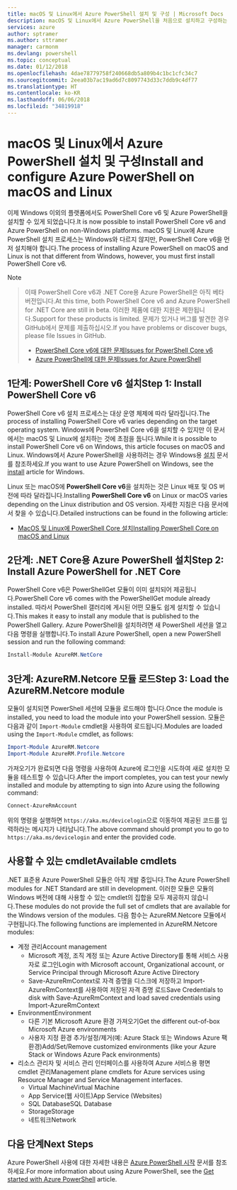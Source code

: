 ```yaml
---
title: macOS 및 Linux에서 Azure PowerShell 설치 및 구성 | Microsoft Docs
description: macOS 및 Linux에서 Azure PowerShell을 처음으로 설치하고 구성하는 방법입니다.
services: azure
author: sptramer
ms.author: sttramer
manager: carmonm
ms.devlang: powershell
ms.topic: conceptual
ms.date: 01/12/2018
ms.openlocfilehash: 4dae78779758f240668db5a809b4c1bc1cfc34c7
ms.sourcegitcommit: 2eea03b7ac19ad6d7c8097743d33c7ddb9c4df77
ms.translationtype: HT
ms.contentlocale: ko-KR
ms.lasthandoff: 06/06/2018
ms.locfileid: "34819918"
---
```

# <a name="install-and-configure-azure-powershell-on-macos-and-linux"></a><span data-ttu-id="f4d00-103">macOS 및 Linux에서 Azure PowerShell 설치 및 구성</span><span class="sxs-lookup"><span data-stu-id="f4d00-103">Install and configure Azure PowerShell on macOS and Linux</span></span>

<span data-ttu-id="f4d00-104">이제 Windows 이외의 플랫폼에서도 PowerShell Core v6 및 Azure PowerShell을 설치할 수 있게 되었습니다.</span><span class="sxs-lookup"><span data-stu-id="f4d00-104">It is now possible to install PowerShell Core v6 and Azure PowerShell on non-Windows platforms.</span></span>
<span data-ttu-id="f4d00-105">macOS 및 Linux에 Azure PowerShell 설치 프로세스는 Windows와 다르지 않지만, PowerShell Core v6을 먼저 설치해야 합니다.</span><span class="sxs-lookup"><span data-stu-id="f4d00-105">The process of installing Azure PowerShell on macOS and Linux is not that different from Windows, however, you must first install PowerShell Core v6.</span></span>

> [!NOTE]

> <span data-ttu-id="f4d00-106">이때 PowerShell Core v6과 .NET Core용 Azure PowerShell은 아직 베타 버전입니다.</span><span class="sxs-lookup"><span data-stu-id="f4d00-106">At this time, both PowerShell Core v6 and Azure PowerShell for .NET Core are still in beta.</span></span>
> <span data-ttu-id="f4d00-107">이러한 제품에 대한 지원은 제한됩니다.</span><span class="sxs-lookup"><span data-stu-id="f4d00-107">Support for these products is limited.</span></span> <span data-ttu-id="f4d00-108">문제가 있거나 버그를 발견한 경우 GitHub에서 문제를 제출하십시오.</span><span class="sxs-lookup"><span data-stu-id="f4d00-108">If you have problems or discover bugs, please file Issues in GitHub.</span></span>
>
> * [<span data-ttu-id="f4d00-109">PowerShell Core v6에 대한 문제</span><span class="sxs-lookup"><span data-stu-id="f4d00-109">Issues for PowerShell Core v6</span></span>](https://github.com/PowerShell/PowerShell/issues)
> * [<span data-ttu-id="f4d00-110">Azure PowerShell에 대한 문제</span><span class="sxs-lookup"><span data-stu-id="f4d00-110">Issues for Azure PowerShell</span></span>](https://github.com/azure/azure-docs-powershell/issues)

## <a name="step-1-install-powershell-core-v6"></a><span data-ttu-id="f4d00-111">1단계: PowerShell Core v6 설치</span><span class="sxs-lookup"><span data-stu-id="f4d00-111">Step 1: Install PowerShell Core v6</span></span>

<span data-ttu-id="f4d00-112">PowerShell Core v6 설치 프로세스는 대상 운영 체제에 따라 달라집니다.</span><span class="sxs-lookup"><span data-stu-id="f4d00-112">The process of installing PowerShell Core v6 varies depending on the target operating system.</span></span>
<span data-ttu-id="f4d00-113">Windows에 PowerShell Core v6을 설치할 수 있지만 이 문서에서는 macOS 및 Linux에 설치하는 것에 초점을 둡니다.</span><span class="sxs-lookup"><span data-stu-id="f4d00-113">While it is possible to install PowerShell Core v6 on Windows, this article focuses on macOS and Linux.</span></span> <span data-ttu-id="f4d00-114">Windows에서 Azure PowerShell을 사용하려는 경우 Windows용 [설치](./install-azurerm-ps.md) 문서를 참조하세요.</span><span class="sxs-lookup"><span data-stu-id="f4d00-114">If you want to use Azure PowerShell on Windows, see the [install](./install-azurerm-ps.md) article for Windows.</span></span>

<span data-ttu-id="f4d00-115">Linux 또는 macOS에 **PowerShell Core v6**을 설치하는 것은 Linux 배포 및 OS 버전에 따라 달라집니다.</span><span class="sxs-lookup"><span data-stu-id="f4d00-115">Installing **PowerShell Core v6** on Linux or macOS varies depending on the Linux distribution and OS version.</span></span>
<span data-ttu-id="f4d00-116">자세한 지침은 다음 문서에서 찾을 수 있습니다.</span><span class="sxs-lookup"><span data-stu-id="f4d00-116">Detailed instructions can be found in the following article:</span></span>

- [<span data-ttu-id="f4d00-117">MacOS 및 Linux에 PowerShell Core 설치</span><span class="sxs-lookup"><span data-stu-id="f4d00-117">Installing PowerShell Core on macOS and Linux</span></span>](/powershell/scripting/setup/installing-powershell-core-on-macos-and-linux)

## <a name="step-2-install-azure-powershell-for-net-core"></a><span data-ttu-id="f4d00-118">2단계: .NET Core용 Azure PowerShell 설치</span><span class="sxs-lookup"><span data-stu-id="f4d00-118">Step 2: Install Azure PowerShell for .NET Core</span></span>

<span data-ttu-id="f4d00-119">PowerShell Core v6은 PowerShellGet 모듈이 이미 설치되어 제공됩니다.</span><span class="sxs-lookup"><span data-stu-id="f4d00-119">PowerShell Core v6 comes with the PowerShellGet module already installed.</span></span> <span data-ttu-id="f4d00-120">따라서 PowerShell 갤러리에 게시된 어떤 모듈도 쉽게 설치할 수 있습니다.</span><span class="sxs-lookup"><span data-stu-id="f4d00-120">This makes it easy to install any module that is published to the PowerShell Gallery.</span></span> <span data-ttu-id="f4d00-121">Azure PowerShell을 설치하려면 새 PowerShell 세션을 열고 다음 명령을 실행합니다.</span><span class="sxs-lookup"><span data-stu-id="f4d00-121">To install Azure PowerShell, open a new PowerShell session and run the following command:</span></span>

```powershell
Install-Module AzureRM.NetCore
```

## <a name="step-3-load-the-azurermnetcore-module"></a><span data-ttu-id="f4d00-122">3단계: AzureRM.Netcore 모듈 로드</span><span class="sxs-lookup"><span data-stu-id="f4d00-122">Step 3: Load the AzureRM.Netcore module</span></span>

<span data-ttu-id="f4d00-123">모듈이 설치되면 PowerShell 세션에 모듈을 로드해야 합니다.</span><span class="sxs-lookup"><span data-stu-id="f4d00-123">Once the module is installed, you need to load the module into your PowerShell session.</span></span> <span data-ttu-id="f4d00-124">모듈은 다음과 같이 `Import-Module` cmdlet을 사용하여 로드됩니다.</span><span class="sxs-lookup"><span data-stu-id="f4d00-124">Modules are loaded using the `Import-Module` cmdlet, as follows:</span></span>

```powershell
Import-Module AzureRM.Netcore
Import-Module AzureRM.Profile.Netcore
```

<span data-ttu-id="f4d00-125">가져오기가 완료되면 다음 명령을 사용하여 Azure에 로그인을 시도하여 새로 설치한 모듈을 테스트할 수 있습니다.</span><span class="sxs-lookup"><span data-stu-id="f4d00-125">After the import completes, you can test your newly installed and module by attempting to sign into Azure using the following command:</span></span>

```powershell
Connect-AzureRmAccount
```

<span data-ttu-id="f4d00-126">위의 명령을 실행하면 `https://aka.ms/devicelogin`으로 이동하여 제공된 코드를 입력하라는 메시지가 나타납니다.</span><span class="sxs-lookup"><span data-stu-id="f4d00-126">The above command should prompt you to go to `https://aka.ms/devicelogin` and enter the provided code.</span></span>

## <a name="available-cmdlets"></a><span data-ttu-id="f4d00-127">사용할 수 있는 cmdlet</span><span class="sxs-lookup"><span data-stu-id="f4d00-127">Available cmdlets</span></span>

<span data-ttu-id="f4d00-128">.NET 표준용 Azure PowerShell 모듈은 아직 개발 중입니다.</span><span class="sxs-lookup"><span data-stu-id="f4d00-128">The Azure PowerShell modules for .NET Standard are still in development.</span></span> <span data-ttu-id="f4d00-129">이러한 모듈은 모듈의 Windows 버전에 대해 사용할 수 있는 cmdlet의 집합을 모두 제공하지 않습니다.</span><span class="sxs-lookup"><span data-stu-id="f4d00-129">These modules do not provide the full set of cmdlets that are available for the Windows version of the modules.</span></span> <span data-ttu-id="f4d00-130">다음 함수는 AzureRM.Netcore 모듈에서 구현됩니다.</span><span class="sxs-lookup"><span data-stu-id="f4d00-130">The following functions are implemented in AzureRM.Netcore modules:</span></span>

* <span data-ttu-id="f4d00-131">계정 관리</span><span class="sxs-lookup"><span data-stu-id="f4d00-131">Account management</span></span>
  - <span data-ttu-id="f4d00-132">Microsoft 계정, 조직 계정 또는 Azure Active Directory를 통해 서비스 사용자로 로그인</span><span class="sxs-lookup"><span data-stu-id="f4d00-132">Login with Microsoft account, Organizational account, or Service Principal through Microsoft Azure Active Directory</span></span>
  - <span data-ttu-id="f4d00-133">Save-AzureRmContext로 자격 증명을 디스크에 저장하고 Import-AzureRmContext를 사용하여 저장된 자격 증명 로드</span><span class="sxs-lookup"><span data-stu-id="f4d00-133">Save Credentials to disk with Save-AzureRmContext and load saved credentials using Import-AzureRmContext</span></span>
* <span data-ttu-id="f4d00-134">Environment</span><span class="sxs-lookup"><span data-stu-id="f4d00-134">Environment</span></span>
  - <span data-ttu-id="f4d00-135">다른 기본 Microsoft Azure 환경 가져오기</span><span class="sxs-lookup"><span data-stu-id="f4d00-135">Get the different out-of-box Microsoft Azure environments</span></span>
  - <span data-ttu-id="f4d00-136">사용자 지정 환경 추가/설정/제거(예: Azure Stack 또는 Windows Azure 팩 환경)</span><span class="sxs-lookup"><span data-stu-id="f4d00-136">Add/Set/Remove customized environments (like your Azure Stack or Windows Azure Pack environments)</span></span>
* <span data-ttu-id="f4d00-137">리소스 관리자 및 서비스 관리 인터페이스를 사용하여 Azure 서비스용 평면 cmdlet 관리</span><span class="sxs-lookup"><span data-stu-id="f4d00-137">Management plane cmdlets for Azure services using Resource Manager and Service Management interfaces.</span></span>
  - <span data-ttu-id="f4d00-138">Virtual Machine</span><span class="sxs-lookup"><span data-stu-id="f4d00-138">Virtual Machine</span></span>
  - <span data-ttu-id="f4d00-139">App Service(웹 사이트)</span><span class="sxs-lookup"><span data-stu-id="f4d00-139">App Service (Websites)</span></span>
  - <span data-ttu-id="f4d00-140">SQL Database</span><span class="sxs-lookup"><span data-stu-id="f4d00-140">SQL Database</span></span>
  - <span data-ttu-id="f4d00-141">Storage</span><span class="sxs-lookup"><span data-stu-id="f4d00-141">Storage</span></span>
  - <span data-ttu-id="f4d00-142">네트워크</span><span class="sxs-lookup"><span data-stu-id="f4d00-142">Network</span></span>

## <a name="next-steps"></a><span data-ttu-id="f4d00-143">다음 단계</span><span class="sxs-lookup"><span data-stu-id="f4d00-143">Next Steps</span></span>

<span data-ttu-id="f4d00-144">Azure PowerShell 사용에 대한 자세한 내용은 [Azure PowerShell 시작](get-started-azureps.md) 문서를 참조하세요.</span><span class="sxs-lookup"><span data-stu-id="f4d00-144">For more information about using Azure PowerShell, see the [Get started with Azure PowerShell](get-started-azureps.md) article.</span></span>
